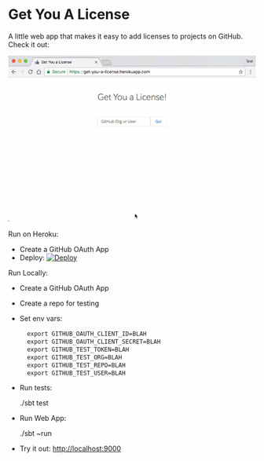 # Get You A License

A little web app that makes it easy to add licenses to projects on GitHub. Check it out:

![Get You a License](docs/get-you-a-license.gif)

Run on Heroku:
- Create a GitHub OAuth App
- Deploy: [![Deploy](https://www.herokucdn.com/deploy/button.svg)](https://heroku.com/deploy)

Run Locally:

- Create a GitHub OAuth App
- Create a repo for testing
- Set env vars:

        export GITHUB_OAUTH_CLIENT_ID=BLAH
        export GITHUB_OAUTH_CLIENT_SECRET=BLAH
        export GITHUB_TEST_TOKEN=BLAH
        export GITHUB_TEST_ORG=BLAH
        export GITHUB_TEST_REPO=BLAH
        export GITHUB_TEST_USER=BLAH

- Run tests:

    ./sbt test

- Run Web App:

    ./sbt ~run

- Try it out: [http://localhost:9000](http://localhost:9000)
